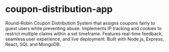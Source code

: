 # coupon-distribution-app
Round-Robin Coupon Distribution System that assigns coupons fairly to guest users while preventing abuse. Implements IP tracking and cookies to restrict multiple claims within a set timeframe. Features real-time feedback, seamless user experience, and live deployment. Built with Node.js, Express, React, SQL and MongoDB.
